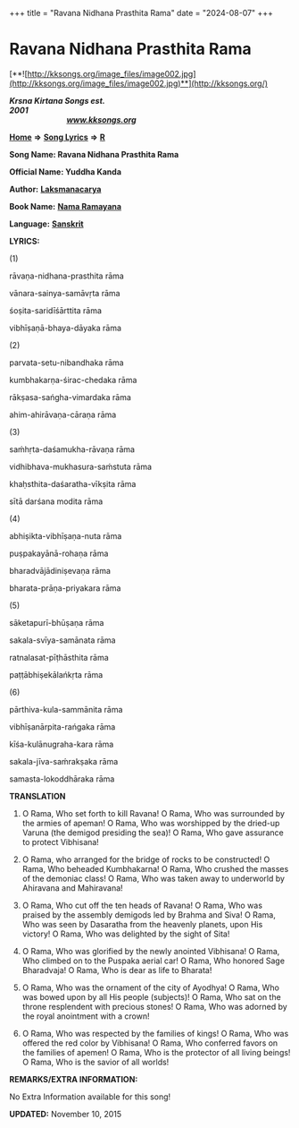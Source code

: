+++
title = "Ravana Nidhana Prasthita Rama"
date = "2024-08-07"
+++

# Ravana Nidhana Prasthita Rama
[**![http://kksongs.org/image_files/image002.jpg](http://kksongs.org/image_files/image002.jpg)**](http://kksongs.org/)

**_Krsna Kirtana Songs est. 2001_**                                                                                                                                                 **_www.kksongs.org_**

[**Home**](http://kksongs.org/) **⇒** [**Song Lyrics**](http://kksongs.org/lyrics.html) **⇒** [**R**](http://kksongs.org/songs/song_r.html)

**Song Name: Ravana Nidhana Prasthita Rama**

**Official Name: Yuddha Kanda**

**Author:** [**Laksmanacarya**](http://kksongs.org/authors/list/laksmanacarya.html)

**Book Name:** [**Nama Ramayana**](http://kksongs.org/authors/literature/namaramayana.html)

**Language:** [**Sanskrit**](http://kksongs.org/language/list/sanskrit.html)

**LYRICS:**

(1)

rāvaṇa-nidhana-prasthita rāma

vānara-sainya-samāvṛta rāma

śoṣita-saridīśārttita rāma

vibhīṣaṇā-bhaya-dāyaka rāma

(2)

parvata-setu-nibandhaka rāma

kumbhakarṇa-śirac-chedaka rāma

rākṣasa-sańgha-vimardaka rāma

ahim-ahirāvaṇa-cāraṇa rāma

(3)

saḿhṛta-daśamukha-rāvaṇa rāma

vidhibhava-mukhasura-saḿstuta rāma

khaḥsthita-daśaratha-vīkṣita rāma

sītā darśana modita rāma

(4)

abhiṣikta-vibhīṣaṇa-nuta rāma

puṣpakayānā-rohaṇa rāma

bharadvājādiniṣevaṇa rāma

bharata-prāṇa-priyakara rāma

(5)

sāketapurī-bhūṣaṇa rāma

sakala-svīya-samānata rāma

ratnalasat-pīṭhāsthita rāma

paṭṭābhiṣekālańkṛta rāma

(6)

pārthiva-kula-sammānita rāma

vibhīṣanārpita-rańgaka rāma

kīśa-kulānugraha-kara rāma

sakala-jīva-saḿrakṣaka rāma

samasta-lokoddhāraka rāma

**TRANSLATION**

1) O Rama, Who set forth to kill Ravana! O Rama, Who was surrounded by the armies of apeman! O Rama, Who was worshipped by the dried-up Varuna (the demigod presiding the sea)! O Rama, Who gave assurance to protect Vibhisana!

2) O Rama, who arranged for the bridge of rocks to be constructed! O Rama, Who beheaded Kumbhakarna! O Rama, Who crushed the masses of the demoniac class! O Rama, Who was taken away to underworld by Ahiravana and Mahiravana!

3) O Rama, Who cut off the ten heads of Ravana! O Rama, Who was praised by the assembly demigods led by Brahma and Siva! O Rama, Who was seen by Dasaratha from the heavenly planets, upon His victory! O Rama, Who was delighted by the sight of Sita!

4) O Rama, Who was glorified by the newly anointed Vibhisana! O Rama, Who climbed on to the Puspaka aerial car! O Rama, Who honored Sage Bharadvaja! O Rama, Who is dear as life to Bharata!

5) O Rama, Who was the ornament of the city of Ayodhya! O Rama, Who was bowed upon by all His people (subjects)! O Rama, Who sat on the throne resplendent with precious stones! O Rama, Who was adorned by the royal anointment with a crown!

6) O Rama, Who was respected by the families of kings! O Rama, Who was offered the red color by Vibhisana! O Rama, Who conferred favors on the families of apemen! O Rama, Who is the protector of all living beings! O Rama, Who is the savior of all worlds!

**REMARKS/EXTRA INFORMATION:**

No Extra Information available for this song!

**UPDATED:** November 10, 2015
